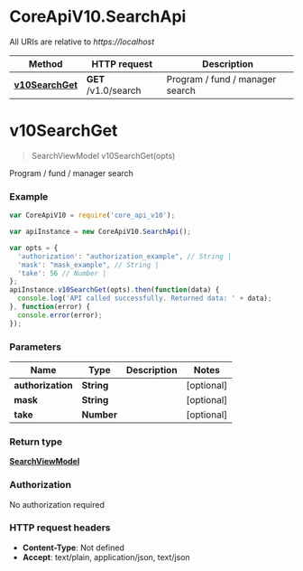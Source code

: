 # CoreApiV10.SearchApi

All URIs are relative to *https://localhost*

Method | HTTP request | Description
------------- | ------------- | -------------
[**v10SearchGet**](SearchApi.md#v10SearchGet) | **GET** /v1.0/search | Program / fund / manager search


<a name="v10SearchGet"></a>
# **v10SearchGet**
> SearchViewModel v10SearchGet(opts)

Program / fund / manager search

### Example
```javascript
var CoreApiV10 = require('core_api_v10');

var apiInstance = new CoreApiV10.SearchApi();

var opts = { 
  'authorization': "authorization_example", // String | 
  'mask': "mask_example", // String | 
  'take': 56 // Number | 
};
apiInstance.v10SearchGet(opts).then(function(data) {
  console.log('API called successfully. Returned data: ' + data);
}, function(error) {
  console.error(error);
});

```

### Parameters

Name | Type | Description  | Notes
------------- | ------------- | ------------- | -------------
 **authorization** | **String**|  | [optional] 
 **mask** | **String**|  | [optional] 
 **take** | **Number**|  | [optional] 

### Return type

[**SearchViewModel**](SearchViewModel.md)

### Authorization

No authorization required

### HTTP request headers

 - **Content-Type**: Not defined
 - **Accept**: text/plain, application/json, text/json

